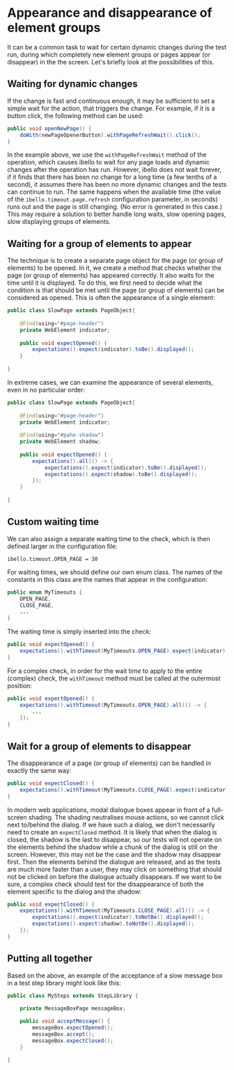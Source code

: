 # Appearance and disappearance of element groups

It can be a common task to wait for certain dynamic changes during the test run, during which completely new element groups or pages appear (or disappear) in the
the screen. Let's briefly look at the possibilities of this.

## Waiting for dynamic changes

If the change is fast and continuous enough, it may be sufficient to set a simple wait for the action,
that triggers the change. For example, if it is a button click, the following method can be used:

```java
public void openNewPage() {
	doWith(newPageOpenerButton).withPageRefreshWait().click();
}
```

In the example above, we use the `withPageRefreshWait` method of the operation, which causes ibello to wait for any page loads and dynamic changes  after the operation has run. However, ibello does not wait forever, if it finds that there has been no change for a long time (a few tenths of a second), it assumes there has been no more dynamic changes and the tests can continue to run. The same happens when the available time (the value of the `ibello.timeout.page.refresh`
configuration parameter, in seconds) runs out and the page is still changing. (No error is generated in this case.) This may require a
solution to better handle long waits, slow opening pages, slow displaying groups of elements.

## Waiting for a group of elements to appear

The technique is to create a separate page object for the page (or group of elements) to be opened. In it, we create a method that checks whether the page
(or group of elements) has appeared correctly. It also waits for the time until it is displayed. To do this, we first need to decide what the condition is that should be met until the
page (or group of elements) can be considered as opened. This is often the appearance of a single element:

```java
public class SlowPage extends PageObject{
	
	@Find(using="#page-header")
	private WebElement indicator;
	
	public void expectOpened() {
		expectations().expect(indicator).toBe().displayed();
	}
	
}
```

In extreme cases, we can examine the appearance of several elements, even in no particular order:

```java
public class SlowPage extends PageObject{
	
	@Find(using="#page-header")
	private WebElement indicator;
	
	@Find(using="#pahe-shadow")
	private WebElement shadow;
	
	public void expectOpened() {
		expectations().all(() -> {
			expectations().expect(indicator).toBe().displayed();
			expectations().expect(shadow).toBe().displayed();
		});
	}
	
}
```

## Custom waiting time

We can also assign a separate waiting time to the check, which is then defined larger in the configuration file:

```properties
ibello.timeout.OPEN_PAGE = 30
```

For waiting times, we should define our own enum class. The names of the constants in this class are the names that appear in the configuration:

```java
public enum MyTimeouts {
	OPEN_PAGE,
	CLOSE_PAGE,
	...
}
```

The waiting time is simply inserted into the check:

```java
public void expectOpened() {
	expectations().withTimeout(MyTimeouts.OPEN_PAGE).expect(indicator).toBe().displayed();
}
```

For a complex check, in order for the wait time to apply to the entire (complex) check, the `withTimeout` method must be called at the outermost position:

```java
public void expectOpened() {
	expectations().withTimeout(MyTimeouts.OPEN_PAGE).all(() -> {
		...
	});
}
```

## Wait for a group of elements to disappear

The disappearance of a page (or group of elements) can be handled in exactly the same way:

```java
public void expectClosed() {
	expectations().withTimeout(MyTimeouts.CLOSE_PAGE).expect(indicator).toNotBe().displayed();
}
```

In modern web applications, modal dialogue boxes appear in front of a full-screen shading. The shading neutralises mouse actions,
so we cannot click next to/behind the dialog. If we have such a dialog, we don't necessarily need to create an `expectClosed` method. It is likely that when the dialog is closed, the shadow is the last to disappear, so our tests will not operate on the elements behind the shadow while a chunk of the dialog
is still on the screen. However, this may not be the case and the shadow may disappear first. Then the elements behind the dialogue are released, and as the tests are much more
faster than a user, they may click on something that should not be clicked on before the dialogue actually disappears. If we want to be sure, a complex check should test for the disappearance of both the element specific to the dialog and the shadow:

```java
public void expectClosed() {
	expectations().withTimeout(MyTimeouts.CLOSE_PAGE).all(() -> {
		expectations().expect(indicator).toNotBe().displayed();
		expectations().expect(shadow).toNotBe().displayed();
	});
}

```

## Putting all together

Based on the above, an example of the acceptance of a slow message box in a test step library might look like this:

```java
public class MySteps extends StepLibrary {

	private MessageBoxPage messageBox;
	
	public void acceptMessage() {
		messageBox.expectOpened();
		messageBox.accept();
		messageBox.expectClosed();
	}

}
```
